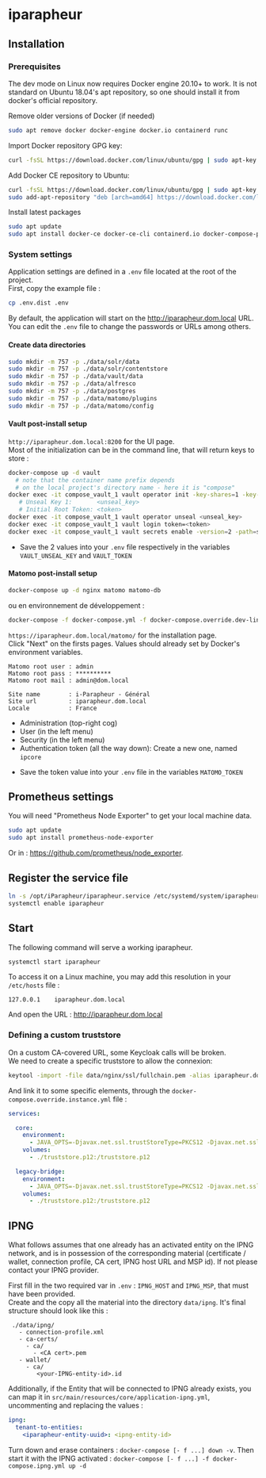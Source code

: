 iparapheur
===========

## Installation

### Prerequisites

The dev mode on Linux now requires Docker engine 20.10+ to work. It is not standard on Ubuntu 18.04's apt repository, so one should install it from docker's
official repository.

Remove older versions of Docker (if needed)

```bash
sudo apt remove docker docker-engine docker.io containerd runc
```

Import Docker repository GPG key:

```bash
curl -fsSL https://download.docker.com/linux/ubuntu/gpg | sudo apt-key add -
```

Add Docker CE repository to Ubuntu:

```bash
curl -fsSL https://download.docker.com/linux/ubuntu/gpg | sudo apt-key add -
sudo add-apt-repository "deb [arch=amd64] https://download.docker.com/linux/ubuntu $(lsb_release -cs) stable"
```

Install latest packages

```bash
sudo apt update
sudo apt install docker-ce docker-ce-cli containerd.io docker-compose-plugin
```

### System settings

Application settings are defined in a `.env` file located at the root of the project.  
First, copy the example file :

```bash
cp .env.dist .env
```

By default, the application will start on the http://iparapheur.dom.local URL.  
You can edit the `.env` file to change the passwords or URLs among others.

#### Create data directories

```bash
sudo mkdir -m 757 -p ./data/solr/data
sudo mkdir -m 757 -p ./data/solr/contentstore
sudo mkdir -m 757 -p ./data/vault/data
sudo mkdir -m 757 -p ./data/alfresco
sudo mkdir -m 757 -p ./data/postgres
sudo mkdir -m 757 -p ./data/matomo/plugins
sudo mkdir -m 757 -p ./data/matomo/config
```

#### Vault post-install setup

`http://iparapheur.dom.local:8200` for the UI page.  
Most of the initialization can be in the command line, that will return keys to store :

```bash
docker-compose up -d vault
  # note that the container name prefix depends
  # on the local project's directory name - here it is "compose"
docker exec -it compose_vault_1 vault operator init -key-shares=1 -key-threshold=1
   # Unseal Key 1:       <unseal_key>
   # Initial Root Token: <token>
docker exec -it compose_vault_1 vault operator unseal <unseal_key>
docker exec -it compose_vault_1 vault login token=<token>
docker exec -it compose_vault_1 vault secrets enable -version=2 -path=secret kv
```

- Save the 2 values into your `.env` file respectively in the variables `VAULT_UNSEAL_KEY` and `VAULT_TOKEN`

#### Matomo post-install setup

```bash
docker-compose up -d nginx matomo matomo-db
```

ou en environnement de développement :

```bash
docker-compose -f docker-compose.yml -f docker-compose.override.dev-linux.yml up -d nginx matomo matomo-db
```

`https://iparapheur.dom.local/matomo/` for the installation page.  
Click "Next" on the firsts pages. Values should already set by Docker's environment variables.

```
Matomo root user : admin
Matomo root pass : **********
Matomo root mail : admin@dom.local

Site name        : i-Parapheur - Général
Site url         : iparapheur.dom.local
Locale           : France
```

* Administration (top-right cog)
* User (in the left menu)
* Security (in the left menu)
* Authentication token (all the way down): Create a new one, named `ipcore`

- Save the token value into your `.env` file in the variables `MATOMO_TOKEN`

## Prometheus settings

You will need "Prometheus Node Exporter" to get your local machine data.

```bash
sudo apt update
sudo apt install prometheus-node-exporter
```

Or in : https://github.com/prometheus/node_exporter.

## Register the service file

```bash
ln -s /opt/iParapheur/iparapheur.service /etc/systemd/system/iparapheur.service
systemctl enable iparapheur
```

## Start

The following command will serve a working iparapheur.

```bash
systemctl start iparapheur
```

To access it on a Linux machine, you may add this resolution in your `/etc/hosts` file :

```
127.0.0.1    iparapheur.dom.local
```

And open the URL : http://iparapheur.dom.local

### Defining a custom truststore

On a custom CA-covered URL, some Keycloak calls will be broken.  
We need to create a specific truststore to allow the connexion:

```bash
keytool -import -file data/nginx/ssl/fullchain.pem -alias iparapheur.dom.local -keystore truststore.jks
```

And link it to some specific elements, through the `docker-compose.override.instance.yml` file :

```yml
services:

  core:
    environment:
      - JAVA_OPTS=-Djavax.net.ssl.trustStoreType=PKCS12 -Djavax.net.ssl.trustStore=truststore.p12 -Djavax.net.ssl.trustStorePassword=trusttrust
    volumes:
      - ./truststore.p12:/truststore.p12

  legacy-bridge:
    environment:
      - JAVA_OPTS=-Djavax.net.ssl.trustStoreType=PKCS12 -Djavax.net.ssl.trustStore=truststore.p12 -Djavax.net.ssl.trustStorePassword=trusttrust
    volumes:
      - ./truststore.p12:/truststore.p12
```


## IPNG

What follows assumes that one already has an activated entity on the IPNG network, and is in possession of the corresponding material (certificate / wallet, connection profile, CA cert, IPNG host URL and MSP id). If not please contact your IPNG provider.  


First fill in the two required var in `.env` : `IPNG_HOST` and `IPNG_MSP`, that must have been provided.  
Create and the copy all the material into the directory `data/ipng`. It's final structure should look like this :

```
 ./data/ipng/
   - connection-profile.xml
   - ca-certs/
     - ca/
       - <CA cert>.pem
   - wallet/
     - ca/
        <your-IPNG-entity-id>.id
```

Additionally, if the Entity that will be connected to IPNG already exists, you can map it in `src/main/resources/core/application-ipng.yml`, uncommenting and replacing the values :  

```yaml
ipng:
  tenant-to-entities:
    <iparapheur-entity-uuid>: <ipng-entity-id>
```


Turn down  and erase containers  : `docker-compose [- f ...] down -v`.
Then start it with the IPNG activated :  `docker-compose [- f ...] -f docker-compose.ipng.yml up -d`
